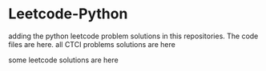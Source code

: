 # Leetcode-Python
adding the python leetcode problem solutions in this repositories. 
The code files are here.
all CTCI problems solutions are here

some leetcode solutions are here


































































































































































































































































































































































































































































































































































































































































































































































































































































































































































































































































































































































































































































